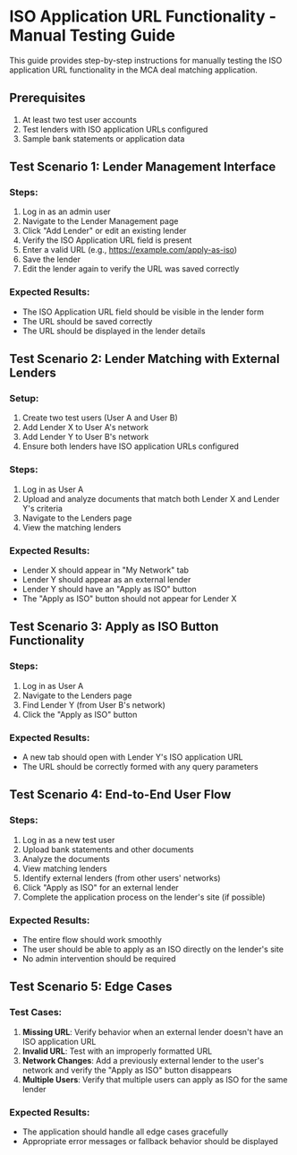 # ISO Application URL Functionality - Manual Testing Guide

This guide provides step-by-step instructions for manually testing the ISO application URL functionality in the MCA deal matching application.

## Prerequisites

1. At least two test user accounts
2. Test lenders with ISO application URLs configured
3. Sample bank statements or application data

## Test Scenario 1: Lender Management Interface

### Steps:

1. Log in as an admin user
2. Navigate to the Lender Management page
3. Click "Add Lender" or edit an existing lender
4. Verify the ISO Application URL field is present
5. Enter a valid URL (e.g., https://example.com/apply-as-iso)
6. Save the lender
7. Edit the lender again to verify the URL was saved correctly

### Expected Results:

- The ISO Application URL field should be visible in the lender form
- The URL should be saved correctly
- The URL should be displayed in the lender details

## Test Scenario 2: Lender Matching with External Lenders

### Setup:

1. Create two test users (User A and User B)
2. Add Lender X to User A's network
3. Add Lender Y to User B's network
4. Ensure both lenders have ISO application URLs configured

### Steps:

1. Log in as User A
2. Upload and analyze documents that match both Lender X and Lender Y's criteria
3. Navigate to the Lenders page
4. View the matching lenders

### Expected Results:

- Lender X should appear in "My Network" tab
- Lender Y should appear as an external lender
- Lender Y should have an "Apply as ISO" button
- The "Apply as ISO" button should not appear for Lender X

## Test Scenario 3: Apply as ISO Button Functionality

### Steps:

1. Log in as User A
2. Navigate to the Lenders page
3. Find Lender Y (from User B's network)
4. Click the "Apply as ISO" button

### Expected Results:

- A new tab should open with Lender Y's ISO application URL
- The URL should be correctly formed with any query parameters

## Test Scenario 4: End-to-End User Flow

### Steps:

1. Log in as a new test user
2. Upload bank statements and other documents
3. Analyze the documents
4. View matching lenders
5. Identify external lenders (from other users' networks)
6. Click "Apply as ISO" for an external lender
7. Complete the application process on the lender's site (if possible)

### Expected Results:

- The entire flow should work smoothly
- The user should be able to apply as an ISO directly on the lender's site
- No admin intervention should be required

## Test Scenario 5: Edge Cases

### Test Cases:

1. **Missing URL**: Verify behavior when an external lender doesn't have an ISO application URL
2. **Invalid URL**: Test with an improperly formatted URL
3. **Network Changes**: Add a previously external lender to the user's network and verify the "Apply as ISO" button disappears
4. **Multiple Users**: Verify that multiple users can apply as ISO for the same lender

### Expected Results:

- The application should handle all edge cases gracefully
- Appropriate error messages or fallback behavior should be displayed

